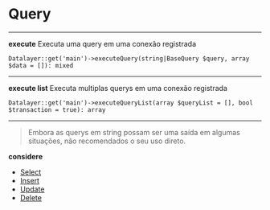 # Query

---

**execute**
Executa uma query em uma conexão registrada

    Datalayer::get('main')->executeQuery(string|BaseQuery $query, array $data = []): mixed

---

**execute list**
Executa multiplas querys em uma conexão registrada

    Datalayer::get('main')->executeQueryList(array $queryList = [], bool $transaction = true): array

---

> Embora as querys em string possam ser uma saída em algumas situações, não recomendados o seu uso direto.

**considere**

- [Select](https://github.com/php-elegance/datalayer/blob/main/.doc/class/querySelect.md)
- [Insert](https://github.com/php-elegance/datalayer/blob/main/.doc/class/queryInsert.md)
- [Update](https://github.com/php-elegance/datalayer/blob/main/.doc/class/queryUpdate.md)
- [Delete](https://github.com/php-elegance/datalayer/blob/main/.doc/class/queryDelete.md)
